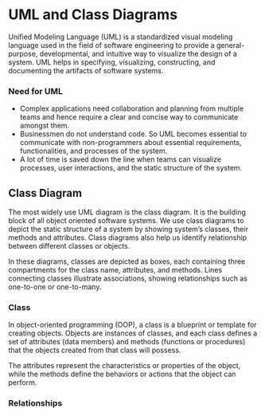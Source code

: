 # UML and Class Diagrams

Unified Modeling Language (UML) is a standardized visual modeling language used in the field of software engineering to provide a general-purpose, developmental, and intuitive way to visualize the design of a system. UML helps in specifying, visualizing, constructing, and documenting the artifacts of software systems.

### Need for UML
- Complex applications need collaboration and planning from multiple teams and hence require a clear and concise way to communicate amongst them.
- Businessmen do not understand code. So UML becomes essential to communicate with non-programmers about essential requirements, functionalities, and processes of the system.
- A lot of time is saved down the line when teams can visualize processes, user interactions, and the static structure of the system.

## Class Diagram
The most widely use UML diagram is the class diagram. It is the building block of all object oriented software systems. We use class diagrams to depict the static structure of a system by showing system’s classes, their methods and attributes. Class diagrams also help us identify relationship between different classes or objects.

In these diagrams, classes are depicted as boxes, each containing three compartments for the class name, attributes, and methods. Lines connecting classes illustrate associations, showing relationships such as one-to-one or one-to-many.

### Class
In object-oriented programming (OOP), a class is a blueprint or template for creating objects. Objects are instances of classes, and each class defines a set of attributes (data members) and methods (functions or procedures) that the objects created from that class will possess. 

The attributes represent the characteristics or properties of the object, while the methods define the behaviors or actions that the object can perform.

### Relationships
